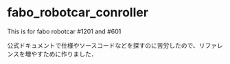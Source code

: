 # fabo_robotcar_conroller
This is for fabo robotcar #1201 and #601

公式ドキュメントで仕様やソースコードなどを探すのに苦労したので、リファレンスを増やすために作りました．
